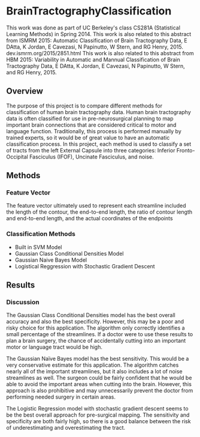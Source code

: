 # BrainTractographyClassification

This work was done as part of UC Berkeley's class CS281A (Statistical Learning Methods) in Spring 2014.
This work is also related to this abstract from ISMRM 2015:
Automatic Classification of Brain Tractography Data, E DAtta, K Jordan, E Cavezasi, N Papinutto, W Stern, and RG Henry, 2015.
dev.ismrm.org/2015/2851.html
This work is also related to this abstract from HBM 2015:
Variability in Automatic and Mannual Classification of Brain Tractography Data, E DAtta, K Jordan, E Cavezasi, N Papinutto, W Stern, and RG Henry, 2015.

## Overview

The purpose of this project is to compare different methods for classification of human brain tractography data. Human brain tractography data is often classified for use in pre-neurosurgical planning to map important brain connections that are considered critical to motor and language function.  Traditionally, this process is performed manually by trained experts, so it would be of great value to have an automatic classification process.  In this project, each method is used to classify a set of tracts from the left External Capsule into three categories: Inferior Fronto-Occipital Fasciculus (IFOF), Uncinate Fasciculus, and noise.

## Methods

### Feature Vector
The feature vector ultimately used to represent each streamline included the length of the contour, the end-to-end length, the ratio of contour length and end-to-end length, and the actual coordinates of the endpoints

### Classification Methods
* Built in SVM Model
* Gaussian Class Conditional Densities Model
* Gaussian Naive Bayes Model
* Logistical Reggression with Stochastic Gradient Descent

## Results

### Discussion
The Gaussian Class Conditional Densities model has the best overall accuracy and also the best specificity. However, this may be a poor and risky choice for this application. The algorithm only correctly identifies a small percentage of the streamlines. If a doctor were to use these results to plan a brain surgery, the chance of accidentally cutting into an important motor or language tract would be high.

The Gaussian Naïve Bayes model has the best sensitivity. This would be a very conservative estimate for this application. The algorithm catches nearly all of the important streamlines, but it also includes a lot of noise streamlines as well. The surgeon could be fairly confident that he would be able to avoid the important areas when cutting into the brain. However, this approach is also prohibitive and may unnecessarily prevent the doctor from performing needed surgery in certain areas.

The Logistic Regression model with stochastic gradient descent seems to be the best overall approach for pre-surgical mapping. The sensitivity and specificity are both fairly high, so there is a good balance between the risk of underestimating and overestimating the tract.

